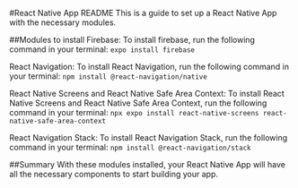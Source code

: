 #React Native App README
This is a guide to set up a React Native App with the necessary modules.

##Modules to install
Firebase: To install firebase, run the following command in your terminal:
`expo install firebase`


React Navigation: To install React Navigation, run the following command in your terminal:
`npm install @react-navigation/native`


React Native Screens and React Native Safe Area Context: To install React Native Screens and React Native Safe Area Context, run the following command in your terminal:
`npx expo install react-native-screens react-native-safe-area-context`


React Navigation Stack: To install React Navigation Stack, run the following command in your terminal:
`npm install @react-navigation/stack`

##Summary
With these modules installed, your React Native App will have all the necessary components to start building your app.